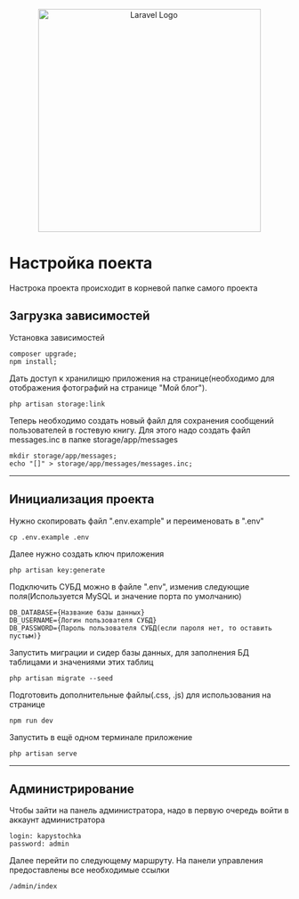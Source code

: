 <p align="center"><a href="https://laravel.com" target="_blank"><img src="https://raw.githubusercontent.com/laravel/art/master/logo-lockup/5%20SVG/2%20CMYK/1%20Full%20Color/laravel-logolockup-cmyk-red.svg" width="400" alt="Laravel Logo"></a></p>

# Настройка поекта

Настрока проекта происходит в корневой папке самого проекта

## Загрузка зависимостей

Установка зависимостей

    composer upgrade; 
    npm install;

Дать доступ к хранилищю приложения на странице(необходимо для отображения фотографий на странице "Мой блог"). 

    php artisan storage:link


Теперь необходимо создать новый файл для сохранения сообщений пользователей в гостевую книгу. Для этого надо создать файл messages.inc в папке storage/app/messages

    mkdir storage/app/messages;
    echo "[]" > storage/app/messages/messages.inc;

---

## Инициализация проекта

Нужно скопировать файл ".env.example" и переименовать в ".env"

    cp .env.example .env

Далее нужно создать ключ приложения

    php artisan key:generate

Подключить СУБД можно в файле ".env", изменив следующие поля(Используется MySQL и значение порта по умолчанию)

    DB_DATABASE={Название базы данных}
    DB_USERNAME={Логин пользователя СУБД}
    DB_PASSWORD={Пароль пользователя СУБД(если пароля нет, то оставить пустым)}

Запустить миграции и сидер базы данных, для заполнения БД таблицами и значениями этих таблиц

    php artisan migrate --seed

Подготовить дополнительные файлы(.css, .js) для использования на странице

    npm run dev

Запустить в ещё одном терминале приложение 

    php artisan serve 

---
## Администрирование

Чтобы зайти на панель администратора, надо в первую очередь войти в аккаунт администратора

    login: kapystochka
    password: admin

Далее перейти по следующему маршруту. На панели управления предоставлены все необходимые ссылки

    /admin/index